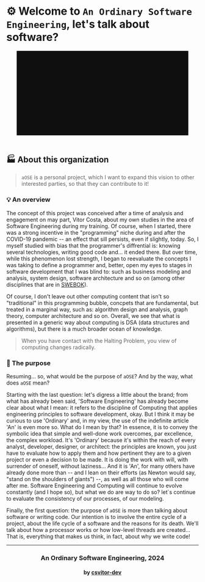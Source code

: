 # ⚙️ Welcome to `An Ordinary Software Engineering`, let's talk about software?

<div align="center">
    <img src="./assets/aose.gif" alt="aOSE branding" width="450" />
</div>

<br />

## 🏭 About this organization

> `aOSE` is a personal project, which I want to expand this vision to other interested parties, so that they can
> contribute to it!

### 💡 An overview

The concept of this project was conceived after a time of analysis and engagement on may part, Vitor Costa, about
my own studies in the area of Software Engineering during my training. Of course, when I started, there was a strong
incentive in the "programming" niche during and after the COVID-19 pandemic -- an effect that sill persists, even if
slightly, today. So, I myself studied with bias that the programmer's diffrential is: knowing several technologies,
writing good code and... it ended there.
But over time, while this phenomenon lost strength, I began to reevaluate the concepts I was taking to define a
programmer and, better, open my eyes to stages in software development that I was blind to: such as business modeling
and analysis, system design, software architecture and so on (among other disciplines that are in
[SWEBOK](https://en.wikipedia.org/wiki/Software_Engineering_Body_of_Knowledge)).

Of course, I don't leave out other computing content that isn't so "traditional" in this programming bubble,
concpets that are fundamental, but treated in a marginal way, such as: algorithm design and analysis, graph theory,
computer architecture and so on. Overall, we see that what is presented in a generic way about computing is DSA
(data structures and algorithms), but there is a much broader ocean of knowledge.

> When you have contact with the Halting Problem, you view of computing changes radically.

### 🚀 The purpose

Resuming... so, what would be the purpose of `aOSE`? And by the way, what does `aOSE` mean?

Starting with the last question: let's digress a little about the brand; from what has already been said,
'Software Engineering' has already become clear about what I mean: it refers to the discipline of Computing that
applies engineering principles to software development, okay. But I think it may be curious to use 'Ordinary' and,
in my view, the use of the indefinite article 'An' is even more so. What do I mean by that? In essence, it is to
convey the symbolic idea that simple and well-done work overcomes, par excellence, the complex workload.
It's 'Ordinary' because it's within the reach of every analyst, developer, designer, or architect: the principles
are known, you just have to evaluate how to apply them and how pertinent they are to a given project or even a
decision to be made. It is doing the work with will, with surrender of oneself, without laziness...
And it is 'An', for many others have already done more than -- and I lean on their efforts
(as Newton would say, "stand on the shoulders of giants") --, as well as all those who
will come after me. Software Engineering and Computing will continue to evolve constantly (and I hope so),
but what we do are way to do so? let`s continue to evaluate the consistency of our processes, of our modeling.

Finally, the first question: the purpose of `aOSE` is more than talking about software or writing code. Our intention is to involve the entire cycle of a project, about the life cycle of a software and the reasons for its death. We'll talk about how a processor works or how low-level threads are created... That is, everything that makes us think, in fact, about why we write code!

---

<h3 align="center">An Ordinary Software Engineering, 2024</h3>
<h4 align="center">by <a href="https://github.com/csvitor-dev">csvitor-dev</a></h4>
